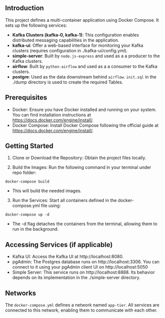 ## Introduction

This project defines a multi-container application using Docker Compose. It sets up the following services:

* **Kafka Clusters (kafka-0, kafka-1)**: This configuration enables distributed messaging capabilities in the application.
* **kafka-ui**: Offer a web-based interface for monitoring your Kafka clusters (requires configuration in ./kafka-ui/config.yml).
* **simple-server**: Built by `node.js-express` and used as a a producer to the Kafka clusters.
* **airflow**: Built by `python-airflow` and used as a a consumer to the Kafka clusters.
* **postgre**: Used as the data downstream behind `airflow`. `init.sql` in the ./dump directory is used to create the required Tables.

## Prerequisites

* Docker: Ensure you have Docker installed and running on your system. You can find installation instructions at https://docs.docker.com/engine/install/.
* Docker Compose: Install Docker Compose following the official guide at https://docs.docker.com/engine/install/.


## Getting Started

1. Clone or Download the Repository: Obtain the project files locally.

2. Build the Images: Run the following command in your terminal under repo folder:

```=Bash
docker-compose build
```
* This will build the needed images.

3. Run the Services: Start all containers defined in the docker-compose.yml file using:

```=Bash
docker-compose up -d
```

* The -d flag detaches the containers from the terminal, allowing them to run in the background.

## Accessing Services (if applicable)

* Kafka UI: Access the Kafka UI at http://localhost:8080.
* pgAdmin: The Postgres database runs on http://localhost:3306. You can connect to it using your pgAdmin client UI on http://localhost:5050
* Simple Server: This service runs on http://localhost:8888. Its behavior depends on its implementation in the ./simple-server directory.

## Networks
The `docker-compose.yml` defines a network named `app-tier`. All services are connected to this network, enabling them to communicate with each other.
